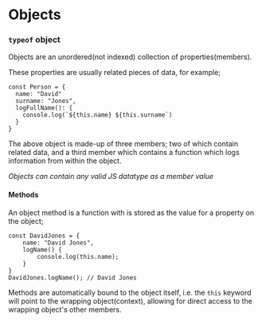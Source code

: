 # Objects

### `typeof` object

Objects are an unordered(not indexed) collection of properties(members). 

These properties are usually related pieces of data, for example;
```
const Person = {
  name: "David"
  surname: "Jones",
  logFullName(): {
    console.log(`${this.name} ${this.surname`)
  }
}
```

The above object is made-up of three members; two of which contain related data, and a third member which contains a function which logs information from within the object.

*Objects can contain any valid JS datatype as a member value*

#### Methods
An object method is a function with is stored as the value for a property on the object;

```
const DavidJones = {
	name: "David Jones",
	logName() {
		console.log(this.name);
	}
}
DavidJones.logName(); // David Jones
```

Methods are automatically bound to the object itself, i.e. the `this` keyword will point to the wrapping object(context), allowing for direct access to the wrapping object's other members.



